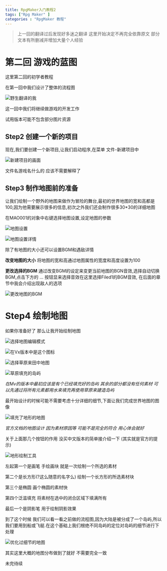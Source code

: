 ```yaml
---
title: RpgMaker入门教程2
tags: ["Rpg Maker" ]
categories : "RpgMaker 教程"
---
```


>上一回的翻译过后发现好多迷之翻译 这里开始决定不再完全依靠原文 部分文本有所删减并增加大量个人经验

# 第二回 游戏的蓝图

这里第二回的初学者教程

在第一回中我们设计了整体的流程图

![野生翻译的我](http://i4.buimg.com/567571/07237a5675b3175e.png)

这一回中我们将继续做游戏的开发工作

  试用版本可能不包含部分图片资源

## Step2 创建一个新的项目

现在,我们要创建一个新项目,让我们启动程序,在菜单 文件-新建项目中

![新建项目的画面](http://i2.muimg.com/567571/d60e27718edbb8bf.png)

文件名游戏名什么的 应该不需要解释了

## Step3  制作地图前的准备

让我们绘制一个野外的地图来做作为冒险的舞台,最初的世界地图的宽和高都是100,因为他需要展示很多的信息,初次之外我们还会制作很多30*30的详细地图

在MAO001的对象中右键选择地图设置,设定地图的参数

![地图设置](http://ooyk47nhk.bkt.clouddn.com/17-4-25/28050585-file_1493112311376_c429.png)

![地图设置详情](http://ooymoxvz4.bkt.clouddn.com/17-4-26/62190386-file_1493211739181_40ea.png)

除了有地图的大小还可以设置BGM和遇敌详情

**改变地图的大小**
将地图的宽和高通过地图属性的宽度和高度设置为100

**更改选择的BGM**
通过改变BGM的设定来变更当前地图的BGN音效,选择自动切换BGM,点击下方的 … 按钮显来选择音效在这里选择Filed1的BGM音效, 在后面的章节中我会介绍出现敌人的选项

![更改地图的BGM](http://ooymoxvz4.bkt.clouddn.com/17-4-26/24032817-file_1493212646678_8a85.png)

# Step4 绘制地图

如果你准备好了 那么让我开始绘制地图

![选择地图编辑模式](http://ooymoxvz4.bkt.clouddn.com/17-4-26/81278904-file_1493213014721_87c8.png)

![在Vx版本中是这个图标](https://tkool.jp/assets/files/products_rpgvx_lecture_icon_map.jpg)

![选择草原来田中地图](http://ooymoxvz4.bkt.clouddn.com/17-4-26/71169897-file_1493213165192_16ef4.png)

![草原填充的岛屿](http://ooymoxvz4.bkt.clouddn.com/17-4-26/3959733-file_1493213270963_2060.png)

*在Mv的版本中最初应该是有个已经填充好的岛屿 其余的部分都没有任何素材 可以先通过将所有元素都用水来填充再使用草原来建造岛屿*

最开始设计的时候可能不需要考虑十分详细的细节,下面让我们完成世界地图的图像

![填充了地形的地图](http://ooymoxvz4.bkt.clouddn.com/17-4-26/58401501-file_1493213822281_fec7.png)

*官方文档的地图设计 因为素材原因等 可能不是完全的符合 用心体会就好*

关于上面那几个按钮的作用 没买中文版本的简单接介绍一下 (其实就是官方的提示)

![地形绘制工具](http://ooymoxvz4.bkt.clouddn.com/17-4-26/82249656-file_1493214362168_4f75.png)

左起第一个是画笔 手绘画块 就是一次绘制一个所选的素材

第二个是长方形(?这么随意的名字么) 绘制一个长方形的所选素材块

第三个是椭圆 画个椭圆的素材快

第四个泛滥填充 将素材在选中的闭合区域下填满所有

最后一个是阴影笔 用于绘制阴影效果

到了这个时候  我们可以看一看之前做的流程图,因为大陆是被分成了一个岛屿,所以我们要用到船或飞艇.在这个基础上我们根绝不同岛屿的定位对岛屿的细节进行下处理

![优化过细节的地图](http://ooymoxvz4.bkt.clouddn.com/17-4-26/42858390-file_1493215763125_11775.png)

其实这里大概的地图分布做到了就好 不需要完全一致

未完待续
